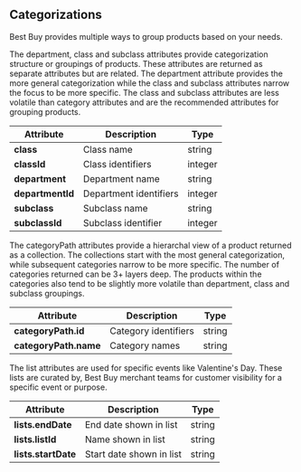 ## Categorizations
Best Buy provides multiple ways to group products based on your needs.

The department, class and subclass attributes provide categorization structure or groupings of products. These attributes are returned as separate attributes but are related. The department attribute provides the more general categorization while the class and subclass attributes narrow the focus to be more specific. The class and subclass attributes are less volatile than category attributes and are the recommended attributes for grouping products.

Attribute | Description | Type
--------- | ----------- | ----
**class** | Class name | string
**classId** | Class identifiers | integer
**department** | Department name | string
**departmentId** | Department identifiers | integer
**subclass** | Subclass name | string
**subclassId** | Subclass identifier | integer

The categoryPath attributes provide a hierarchal view of a product returned as a collection. The collections start with the most general categorization, while subsequent categories narrow to be more specific. The number of categories returned can be 3+ layers deep. The products within the categories also tend to be slightly more volatile than department, class and subclass groupings.

Attribute | Description | Type
--------- | ----------- | ----
**categoryPath.id** | Category identifiers | string
**categoryPath.name** | Category names | string

The list attributes are used for specific events like Valentine's Day. These lists are curated by,  Best Buy merchant teams for customer visibility for a specific event or purpose.

Attribute | Description | Type
--------- | ----------- | ----
**lists.endDate** | End date shown in list | string
**lists.listId** | Name shown in list | string
**lists.startDate** | Start date shown in list | string